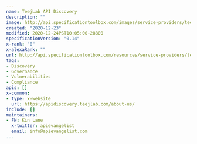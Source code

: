 ```yaml
---
name: TeejLab API Discovery
description: ""
image: http://api.specificationtoolbox.com/images/service-providers/teejlab-api-discovery.jpg
created: "2020-12-23"
modified: 2020-12-24PST10:05:00-28800
specificationVersion: "0.14"
x-rank: "0"
x-alexaRank: ""
url: http://api.specificationtoolbox.com/resources/service-providers/teejlab-api-discovery/
tags:
- Discovery
- Governance
- Vulnerabilities
- Compliance
apis: []
x-common:
- type: x-website
  url: https://apidiscovery.teejlab.com/about-us/
include: []
maintainers:
- FN: Kin Lane
  x-twitter: apievangelist
  email: info@apievangelist.com
...
```

